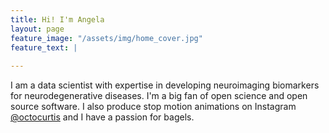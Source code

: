 ```yaml
---
title: Hi! I'm Angela
layout: page
feature_image: "/assets/img/home_cover.jpg"
feature_text: |
  
---
```

I am a data scientist with expertise in developing neuroimaging biomarkers for neurodegenerative diseases. I'm a big fan of open science and open source software. I also produce stop motion animations on Instagram [@octocurtis](https://www.instagram.com/octocurtis) and I have a passion for bagels.
